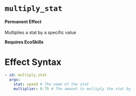 # `multiply_stat`
#### Permanent Effect

Multiplies a stat by a specific value

**Requires EcoSkills**

# Effect Syntax
```yaml
- id: multiply_stat
  args:
    stat: speed # The name of the stat
    multiplier: 0.75 # The amount to multiply the stat by
```
